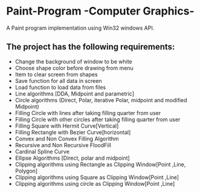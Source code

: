 # Paint-Program -Computer Graphics-
A Paint program implementation using Win32 windows API.
## The project has the following requirements:
*  Change the background of window to be white
*  Choose shape color before drawing from menu
*  Item to clear screen from shapes
*  Save function for all data in screen
*  Load function to load data from files
*  Line algorithms [DDA, Midpoint and parametric]
*  Circle algorithms (Direct, Polar, iterative Polar, midpoint and modified Midpoint)
*  Filling Circle with lines after taking filling quarter from user
*  Filling Circle with other circles after taking filling quarter from user
*  Filling Square with Hermit Curve[Vertical]
*  Filling Rectangle with Bezier Curve[horizontal]
*  Convex and Non Convex Filling Algorithm
*  Recursive and Non Recursive FloodFill
*  Cardinal Spline Curve
*  Ellipse Algorithms [Direct, polar and midpoint]
*  Clipping algorithms using Rectangle as Clipping Window[Point ,Line, Polygon]
*  Clipping algorithms using Square as Clipping Window[Point ,Line]
*  Clipping algorithms using circle as Clipping Window[Point ,Line]
